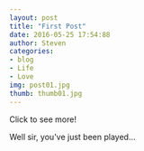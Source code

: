 ```yaml
---
layout: post          
title: "First Post"
date: 2016-05-25 17:54:88 
author: Steven
categories:
- blog               
- Life
- Love
img: post01.jpg       
thumb: thumb01.jpg    
---
```

Click to see more!
<!--more-->
Well sir, you've just been played...

